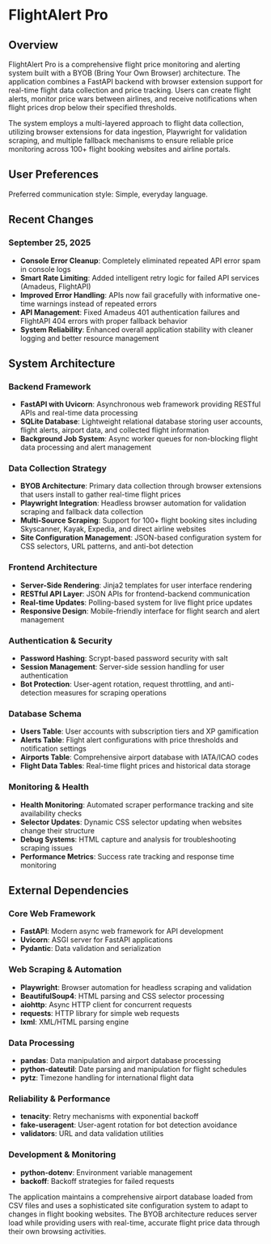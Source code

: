 # FlightAlert Pro

## Overview

FlightAlert Pro is a comprehensive flight price monitoring and alerting system built with a BYOB (Bring Your Own Browser) architecture. The application combines a FastAPI backend with browser extension support for real-time flight data collection and price tracking. Users can create flight alerts, monitor price wars between airlines, and receive notifications when flight prices drop below their specified thresholds.

The system employs a multi-layered approach to flight data collection, utilizing browser extensions for data ingestion, Playwright for validation scraping, and multiple fallback mechanisms to ensure reliable price monitoring across 100+ flight booking websites and airline portals.

## User Preferences

Preferred communication style: Simple, everyday language.

## Recent Changes

### September 25, 2025
- **Console Error Cleanup**: Completely eliminated repeated API error spam in console logs
- **Smart Rate Limiting**: Added intelligent retry logic for failed API services (Amadeus, FlightAPI)
- **Improved Error Handling**: APIs now fail gracefully with informative one-time warnings instead of repeated errors
- **API Management**: Fixed Amadeus 401 authentication failures and FlightAPI 404 errors with proper fallback behavior
- **System Reliability**: Enhanced overall application stability with cleaner logging and better resource management

## System Architecture

### Backend Framework
- **FastAPI with Uvicorn**: Asynchronous web framework providing RESTful APIs and real-time data processing
- **SQLite Database**: Lightweight relational database storing user accounts, flight alerts, airport data, and collected flight information
- **Background Job System**: Async worker queues for non-blocking flight data processing and alert management

### Data Collection Strategy
- **BYOB Architecture**: Primary data collection through browser extensions that users install to gather real-time flight prices
- **Playwright Integration**: Headless browser automation for validation scraping and fallback data collection
- **Multi-Source Scraping**: Support for 100+ flight booking sites including Skyscanner, Kayak, Expedia, and direct airline websites
- **Site Configuration Management**: JSON-based configuration system for CSS selectors, URL patterns, and anti-bot detection

### Frontend Architecture
- **Server-Side Rendering**: Jinja2 templates for user interface rendering
- **RESTful API Layer**: JSON APIs for frontend-backend communication
- **Real-time Updates**: Polling-based system for live flight price updates
- **Responsive Design**: Mobile-friendly interface for flight search and alert management

### Authentication & Security
- **Password Hashing**: Scrypt-based password security with salt
- **Session Management**: Server-side session handling for user authentication
- **Bot Protection**: User-agent rotation, request throttling, and anti-detection measures for scraping operations

### Database Schema
- **Users Table**: User accounts with subscription tiers and XP gamification
- **Alerts Table**: Flight alert configurations with price thresholds and notification settings
- **Airports Table**: Comprehensive airport database with IATA/ICAO codes
- **Flight Data Tables**: Real-time flight prices and historical data storage

### Monitoring & Health
- **Health Monitoring**: Automated scraper performance tracking and site availability checks
- **Selector Updates**: Dynamic CSS selector updating when websites change their structure
- **Debug Systems**: HTML capture and analysis for troubleshooting scraping issues
- **Performance Metrics**: Success rate tracking and response time monitoring

## External Dependencies

### Core Web Framework
- **FastAPI**: Modern async web framework for API development
- **Uvicorn**: ASGI server for FastAPI applications
- **Pydantic**: Data validation and serialization

### Web Scraping & Automation
- **Playwright**: Browser automation for headless scraping and validation
- **BeautifulSoup4**: HTML parsing and CSS selector processing
- **aiohttp**: Async HTTP client for concurrent requests
- **requests**: HTTP library for simple web requests
- **lxml**: XML/HTML parsing engine

### Data Processing
- **pandas**: Data manipulation and airport database processing
- **python-dateutil**: Date parsing and manipulation for flight schedules
- **pytz**: Timezone handling for international flight data

### Reliability & Performance
- **tenacity**: Retry mechanisms with exponential backoff
- **fake-useragent**: User-agent rotation for bot detection avoidance
- **validators**: URL and data validation utilities

### Development & Monitoring
- **python-dotenv**: Environment variable management
- **backoff**: Backoff strategies for failed requests

The application maintains a comprehensive airport database loaded from CSV files and uses a sophisticated site configuration system to adapt to changes in flight booking websites. The BYOB architecture reduces server load while providing users with real-time, accurate flight price data through their own browsing activities.